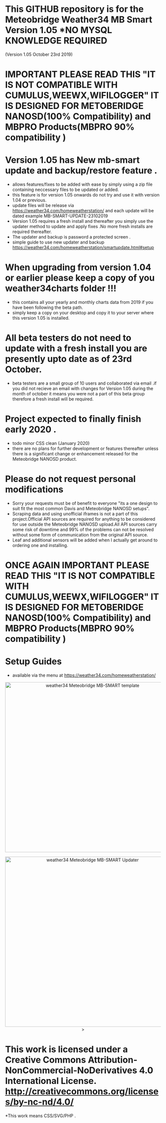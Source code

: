 # This GITHUB repository is for the Meteobridge Weather34 MB Smart Version 1.05 *NO MYSQL KNOWLEDGE REQUIRED 
(Version 1.05 October 23rd 2019)

# IMPORTANT PLEASE READ THIS "IT IS NOT COMPATIBLE WITH CUMULUS,WEEWX,WIFILOGGER" IT IS DESIGNED FOR METOBERIDGE NANOSD(100% Compatibility) and MBPRO Products(MBPRO 90% compatibility )

# Version 1.05 has New mb-smart update and backup/restore feature .
* allows features/fixes to be added with ease by simply using a zip file containing neccessary files to be updated or added.
* this feature is for version 1.05 onwards do not try and use it with version 1.04 or previous.
* update files will be release via https://weather34.com/homeweatherstation/ and each update will be dated 
example MB-SMART-UPDATE-23102019
* Version 1.05 requires a fresh install and thereafter you simply use the updater method to update and apply fixes .No more fresh installs are required thereafter.
* The updater and backup is password a protected screen .
* simple guide to use new updater and backup https://weather34.com/homeweatherstation/smartupdate.html#setup


# When upgrading from version 1.04 or earlier please keep a copy of you weather34charts folder !!! 
* this contains all your yearly and monthly charts data from 2019 if you have been following the beta path.
* simply keep a copy on your desktop and copy it to your server where this version 1.05 is installed.

# All beta testers do not need to update with a fresh install you are presently upto date as of 23rd October.
* beta testers are a small group of 10 users and collaborated via email .if you did not recieve an email with 
changes for Version 1.05 during the month of october it means you were not a part of this beta group therefore a fresh install will be required.

# Project expected to finally finish early 2020 .
* todo minor CSS clean (January 2020)
* there are no plans for further development or features thereafter unless there is a significant change or enhancement
released for the Meteobridge NANOSD product.

# Please do not request personal modifications  
* Sorry your requests must be of benefit to everyone "its a one design to suit fit the most common Davis and Meteobridge NANOSD setups". 
* Scraping data and using unofficial iframes is not a part of this project.Official API sources are required for anything to be considered for use outside the Meteobridge NANOSD upload.All API sources carry some risk of downtime and 99% of the problems can not be resolved without some form of communication from the original API source.
* Leaf and additional sensors will be added when I actually get around to ordering one and installing.

# ONCE AGAIN IMPORTANT PLEASE READ THIS "IT IS NOT COMPATIBLE WITH CUMULUS,WEEWX,WIFILOGGER" IT IS DESIGNED FOR METOBERIDGE NANOSD(100% Compatibility) and MBPRO Products(MBPRO 90% compatibility )

# Setup Guides
* available via the menu at https://weather34.com/homeweatherstation/

<p align="center">
  <img src="https://res.cloudinary.com/brian-underdown/image/upload/v1570359213/Screenshot_2019-10-06_Sinanoba_Istanbul_Home_Weather_Station_xty2ei.png" width="550" title="weather34 Meteobridge MB-SMART template "> 
</p>

<p align="center">
  <img src="https://res.cloudinary.com/brian-underdown/image/upload/v1571827253/Screenshot_at_Oct_211324_c9lg6s.png" width="550" title="weather34 Meteobridge MB-SMART Updater "> > 
</p>	

# This work is licensed under a Creative Commons Attribution-NonCommercial-NoDerivatives 4.0 International License. http://creativecommons.org/licenses/by-nc-nd/4.0/
*This work means CSS/SVG/PHP .
